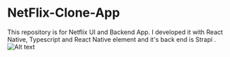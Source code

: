 # NetFlix-Clone-App
This repository is for Netflix UI and Backend App.
I developed it with React Native, Typescript and React Native element
and it's back end is Strapi .
![Alt text](/../<hamid>/https://d1uz88p17r663j.cloudfront.net/resized/5782bf4655b4b3192e0e754cf9c8d4e6_Spaghetti-with-Black-Olives-and-Creamy-Tomato-Sauce_1500_700.jpg?raw=true  "This is habib's photo")
